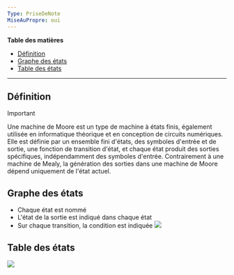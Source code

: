 ```yaml
---
Type: PriseDeNote
MiseAuPropre: oui
---
```

**Table des matières**
- [Définition](#d%C3%A9finition)
- [Graphe des états](#graphe-des-%C3%A9tats)
- [Table des états](#table-des-%C3%A9tats)

___
## Définition
>[!important]
>Une machine de Moore est un type de machine à états finis, également utilisée en informatique théorique et en conception de circuits numériques. Elle est définie par un ensemble fini d'états, des symboles d'entrée et de sortie, une fonction de transition d'état, et chaque état produit des sorties spécifiques, indépendamment des symboles d'entrée. Contrairement à une machine de Mealy, la génération des sorties dans une machine de Moore dépend uniquement de l'état actuel.
## Graphe des états
- Chaque état est nommé
- L'état de la sortie est indiqué dans chaque état
- Sur chaque transition, la condition est indiquée
![](../../../../../S0/PiecesJointes/Pasted%20image%2020240106103834.png)
## Table des états
![](../../../../../S0/PiecesJointes/Pasted%20image%2020240106104521.png)
